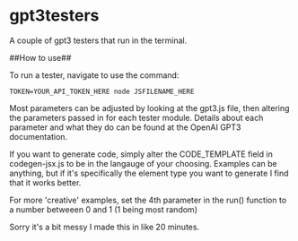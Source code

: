 # gpt3testers
A couple of gpt3 testers that run in the terminal.

##How to use##

To run a tester, navigate to  use the command:

```
TOKEN=YOUR_API_TOKEN_HERE node JSFILENAME_HERE
```

Most parameters can be adjusted by looking at the gpt3.js file, then altering the parameters passed in for each tester module.
Details about each parameter and what they do can be found at the OpenAI GPT3 documentation.

If you want to generate code, simply alter the CODE_TEMPLATE field in codegen-jsx.js to be in the langauge of your choosing. Examples can be anything, but if it's specifically the element type you want to generate I find that it works better.

For more 'creative' examples, set the 4th parameter in the run() function to a number betweeen 0 and 1 (1 being most random)

Sorry it's a bit messy I made this in like 20 minutes.
